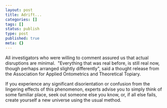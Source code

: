 ```yaml
---
layout: post
title: Adrift...
categories: []
tags: []
status: publish
type: post
published: true
meta: {}
---
```


All investigators who were willing to comment assured us that actual disruptions are minimal.  "Everything that was real before, is still real now, though perhaps arranged slightly differently", said a thought release from the Association for Applied Ontometrics and Theoretical Topiary. 

If you experience any significant disorientation or confusion from the lingering effects of this phenomenon, experts advise you to simply think of some familiar place, seek out someone else you know, or, if all else fails, create yourself a new universe using the usual method. 
